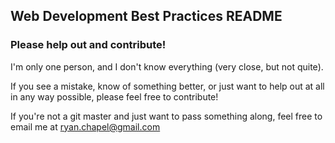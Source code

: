 ## Web Development Best Practices README ##

### Please help out and contribute! ###
I'm only one person, and I don't know everything (very close, but not quite).

If you see a mistake, know of something better, or just want to help out at all in any way possible, please feel free to contribute!

If you're not a git master and just want to pass something along, feel free to email me at <a href="mailto:ryan.chapel@gmail.comsubject=Web%20Development%20Best%20Practices%20Suggestions">ryan.chapel@gmail.com</a>
